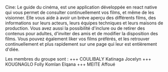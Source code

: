 Cine: Le guide du cinéma, est une application développée en react native qui vous permet de consulter continuellement vos films, et même de les visionner. Elle vous aide à avoir un brève aperçu des différents films, des informations sur leurs acteurs, leurs équipes techniques et leurs maisons de production. Vous avez aussi la possibilité d'inclure ou de retirer des contenus pour adultes, d'inviter des amis et de modifier la disposition des films. Vous pouvez également liker vos films préférés, et les retrouver continuellement et plus rapidement sur une page qui leur est entièrement d'diée.


Les membres du groupe sont : 
    +++ COULIBALY Katinaga Jocelyn
    +++ KOUGNAGLO Folly Komlan Elqana
    +++ MEITE Affoué